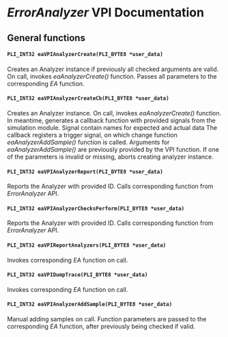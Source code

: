 # *ErrorAnalyzer* VPI Documentation



## General functions
#### `PLI_INT32 eaVPIAnalyzerCreate(PLI_BYTE8 *user_data)`
Creates an Analyzer instance if previously all checked arguments are valid.
On call, invokes *eaAnalyzerCreate()* function. Passes all parameters to the corresponding *EA* function.

#### `PLI_INT32 eaVPIAnalyzerCreateCb(PLI_BYTE8 *user_data)`
Creates an Analyzer instance.
On call, invokes *eaAnalyzerCreate()* function.
In meantime, generates a callback function with provided signals from the simulation module.
Signal contain names for expected and actual data 
The callback registers a trigger signal, on which change function *eaAnalyzerAddSample()* function
is called. Arguments for *eaAnalyzerAddSample()* are previously provided by the VPI function.
If one of the parameters is invalid or missing, aborts creating analyzer instance. 

#### `PLI_INT32 eaVPIAnalyzerReport(PLI_BYTE8 *user_data)`
Reports the Analyzer with provided ID. Calls corresponding function from *ErrorAnalyzer* API.

#### `PLI_INT32 eaVPIAnalyzerChecksPerform(PLI_BYTE8 *user_data)`
Reports the Analyzer with provided ID.
Calls corresponding function from *ErrorAnalyzer* API.

#### `PLI_INT32 eaVPIReportAnalyzers(PLI_BYTE8 *user_data)`
Invokes corresponding *EA* function on call.

#### `PLI_INT32 eaVPIDumpTrace(PLI_BYTE8 *user_data)`
Invokes corresponding *EA* function on call.

#### `PLI_INT32 eaVPIAnalyzerAddSample(PLI_BYTE8 *user_data)`
Manual adding samples on call. Function parameters are passed to the
corresponding *EA* function, after previously being checked if valid. 